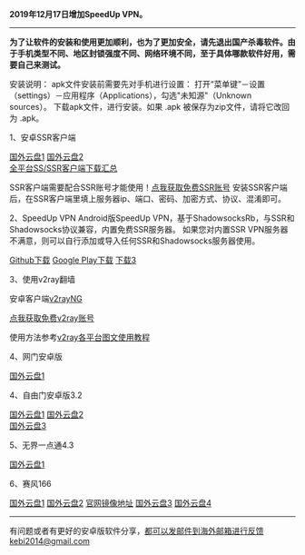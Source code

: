 **2019年12月17日增加SpeedUp VPN。**

***

**为了让软件的安装和使用更加顺利，也为了更加安全，请先退出国产杀毒软件。由于手机类型不同、地区封锁强度不同、网络环境不同，至于具体哪款软件好用，需要自己来测试。**

安装说明：
apk文件安装前需要先对手机进行设置： 打开“菜单键”－设置（settings）－应用程序（Applications），勾选"未知源"（Unknown sources）。
下载apk文件，进行安装。如果 .apk 被保存为zip文件，请将它改回为 .apk。

1、安卓SSR客户端 

[国外云盘1](http://108.61.224.82/lib1/shadowsocksr-release.apk) 
[国外云盘2](https://github.com/shadowsocksr-backup/shadowsocksr-android/releases/download/3.4.0.8/shadowsocksr-release.apk)  
[全平台SS/SSR客户端下载汇总](http://www.mediafire.com/folder/sfqz8bmodqdx5/shadowsocks相关客户端)

SSR客户端需要配合SSR账号才能使用！[点我获取免费SSR账号](https://github.com/Alvin9999/new-pac/wiki/ss%E5%85%8D%E8%B4%B9%E8%B4%A6%E5%8F%B7) 安装SSR客户端后，在SSR客户端里填上服务器ip、端口、密码、加密方式、协议、混淆即可。

2、SpeedUp VPN
Android版SpeedUp VPN，基于ShadowsocksRb，与SSR和Shadowsocks协议兼容，内置免费SSR服务器。 如果您对内置SSR VPN服务器不满意，则可以自行添加或导入任何SSR和Shadowsocks服务器使用。

[Github下载](https://github.com/bannedbook/SpeedUp.VPN/releases) 
[Google Play下载](https://play.google.com/store/apps/details?id=free.ssr.proxy.SpeedUp.VPN) 
[下载3](http://www.mediafire.com/folder/bvv9mo4ym9bc7/Andriod)

3、使用v2ray翻墙

安卓客户端[v2rayNG](https://github.com/2dust/v2rayNG/releases)

[点我获取免费v2ray账号](https://github.com/Alvin9999/new-pac/wiki/v2ray%E5%85%8D%E8%B4%B9%E8%B4%A6%E5%8F%B7) 

使用方法参考[v2ray各平台图文使用教程](https://github.com/Alvin9999/new-pac/wiki/v2ray%E5%90%84%E5%B9%B3%E5%8F%B0%E5%9B%BE%E6%96%87%E4%BD%BF%E7%94%A8%E6%95%99%E7%A8%8B)

4、网门安卓版 

[国外云盘1](http://108.61.224.82/lib1/98IWdI.apk) 

4、自由门安卓版3.2 

[国外云盘1](http://108.61.224.82/lib1/fgma.apk)
[国外云盘2](https://git.io/fgma )   
[国外云盘3](https://yadi.sk/d/WMs0DsR63PruF8) 

5、无界一点通4.3  

[国外云盘1](http://108.61.224.82/lib1/um4.1.apk) 

6、赛风166  

[国外云盘1](http://108.61.224.82/lib1/PsiphonAndroid.apk) 
[国外云盘2](https://s3.amazonaws.com/psiphon/web/mjr4-p23r-puwl/PsiphonAndroid.apk) 
[官网镜像地址](https://s3.amazonaws.com/psiphon/web/mjr4-p23r-puwl/zh/download.html) 
[国外云盘3](https://nofile.io/f/uHMKa56Ffpr/PsiphonAndroid.apk)
[国外云盘4](https://yadi.sk/d/NYjNdUPL3PruLD) 

***

有问题或者有更好的安卓版软件分享，都可以发邮件到海外邮箱进行反馈kebi2014@gmail.com